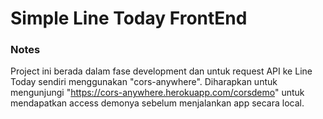 # Simple Line Today FrontEnd

### Notes

Project ini berada dalam fase development dan untuk request API ke Line Today sendiri menggunakan "cors-anywhere". Diharapkan untuk mengunjungi "https://cors-anywhere.herokuapp.com/corsdemo" untuk mendapatkan access demonya sebelum menjalankan app secara local.